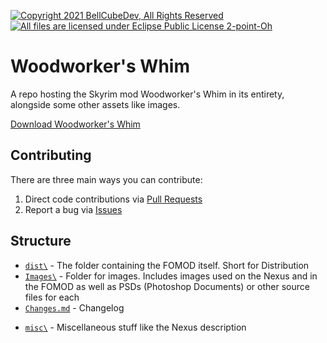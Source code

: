 [![Copyright 2021 BellCubeDev, All Rights Reserved](https://img.shields.io/badge/©%202021%20BellCubeDev-%20All%20Rights%20Reserved-blue?style=for-the-badge)](#readme) [![All files are licensed under Eclipse Public License 2-point-Oh](https://img.shields.io/badge/All%20Files-Are%20EPL--2.0-00bd5e?style=for-the-badge)](#readme)

# Woodworker's Whim

A repo hosting the Skyrim mod Woodworker's Whim in its entirety, alongside some other assets like images.

[Download Woodworker's Whim](https://www.nexusmods.com/skyrimspecialedition/mods/64507)

## Contributing

There are three main ways you can contribute:

1. Direct code contributions via [Pull Requests](https://github.com/BellCubeDev/WoodworkersWhim/pulls)
2. Report a bug via [Issues](https://github.com/BellCubeDev/WoodworkersWhim/issues/new)

## Structure

- [`dist\`](dist/) - The folder containing the FOMOD itself. Short for Distribution
- [`Images\`](Images/) - Folder for images. Includes images used on the Nexus and in the FOMOD as well as PSDs (Photoshop Documents) or other source files for each
- [`Changes.md`](Changes.md) - Changelog
<!--
- [`Credits.md`](Credits.md) - Attribution for anything and everything made by anybody else used while creating or distributed alongside this project
-->
- [`misc\`](misc/) - Miscellaneous stuff like the Nexus description
